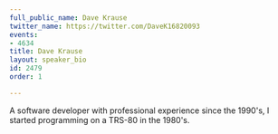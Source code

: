 ```yaml
---
full_public_name: Dave Krause
twitter_name: https://twitter.com/DaveK16820093
events:
- 4634
title: Dave Krause
layout: speaker_bio
id: 2479
order: 1

---
```

A software developer with professional experience since the 1990's, I started programming on a TRS-80 in the 1980's.